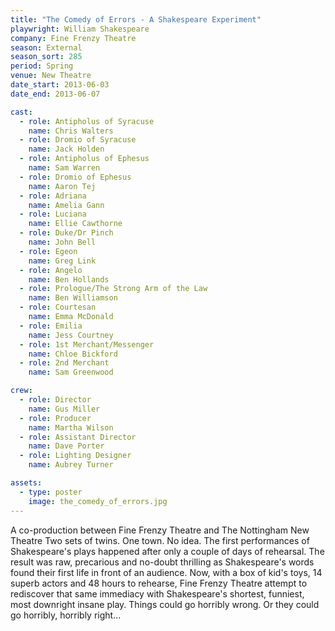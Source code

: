 ```yaml
---
title: "The Comedy of Errors - A Shakespeare Experiment"
playwright: William Shakespeare
company: Fine Frenzy Theatre
season: External
season_sort: 285
period: Spring
venue: New Theatre
date_start: 2013-06-03
date_end: 2013-06-07

cast:
  - role: Antipholus of Syracuse
    name: Chris Walters
  - role: Dromio of Syracuse
    name: Jack Holden
  - role: Antipholus of Ephesus
    name: Sam Warren
  - role: Dromio of Ephesus
    name: Aaron Tej
  - role: Adriana
    name: Amelia Gann
  - role: Luciana
    name: Ellie Cawthorne
  - role: Duke/Dr Pinch
    name: John Bell
  - role: Egeon
    name: Greg Link
  - role: Angelo
    name: Ben Hollands
  - role: Prologue/The Strong Arm of the Law
    name: Ben Williamson
  - role: Courtesan
    name: Emma McDonald
  - role: Emilia
    name: Jess Courtney
  - role: 1st Merchant/Messenger
    name: Chloe Bickford
  - role: 2nd Merchant
    name: Sam Greenwood

crew:
  - role: Director
    name: Gus Miller
  - role: Producer
    name: Martha Wilson
  - role: Assistant Director
    name: Dave Porter
  - role: Lighting Designer
    name: Aubrey Turner

assets:
  - type: poster
    image: the_comedy_of_errors.jpg
---
```


A co-production between Fine Frenzy Theatre and The Nottingham New Theatre
Two sets of twins. One town. No idea.
The first performances of Shakespeare's plays happened after only a couple of days of rehearsal. The result was raw, precarious and no-doubt thrilling as Shakespeare's words found their first life in front of an audience.
Now, with a box of kid's toys, 14 superb actors and 48 hours to rehearse, Fine Frenzy Theatre attempt to rediscover that same immediacy with Shakespeare's shortest, funniest, most downright insane play.
Things could go horribly wrong.
Or they could go horribly, horribly right...
